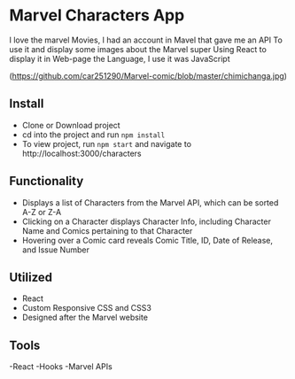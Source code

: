 # Marvel Characters App
I love the marvel Movies, I had an account in Mavel that gave me an API To use it and display some images about the Marvel super Using React to display it in Web-page the Language, I use it was JavaScript

(https://github.com/car251290/Marvel-comic/blob/master/chimichanga.jpg)

## Install

- Clone or Download project
- cd into the project and run `npm install`
- To view project, run `npm start` and navigate to http://localhost:3000/characters

## Functionality

- Displays a list of Characters from the Marvel API, which can be sorted A-Z or Z-A
- Clicking on a Character displays Character Info, including Character Name and Comics pertaining to that Character
- Hovering over a Comic card reveals Comic Title, ID, Date of Release, and Issue Number

## Utilized

- React
- Custom Responsive CSS and CSS3
- Designed after the Marvel website

## Tools
-React
-Hooks
-Marvel APIs


